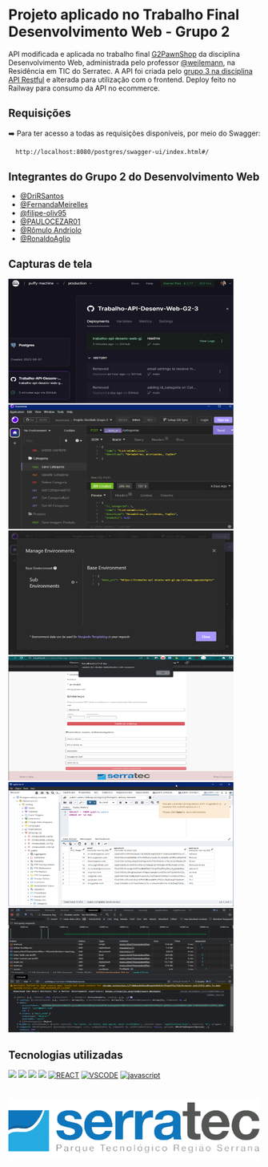 # Projeto aplicado no Trabalho Final Desenvolvimento Web - Grupo 2

API modificada e aplicada no trabalho final [G2PawnShop](https://github.com/Artoda/Projeto-Final-React) da disciplina Desenvolvimento Web, administrada pelo professor [@weilemann](https://github.com/weilemann), na Residência em TIC do Serratec. A API foi criada pelo [grupo 3 na disciplina API Restful](https://github.com/Artoda/Trabalho-API) e alterada para utilização com o frontend.
Deploy feito no Railway para consumo da API no ecommerce.


## Requisições

➡️ Para ter acesso a todas as requisições disponíveis, por meio do Swagger:

```bash
  http://localhost:8080/postgres/swagger-ui/index.html#/
```

## Integrantes do Grupo 2 do Desenvolvimento Web
- [@DriRSantos](https://github.com/DriRSantos/)
- [@FernandaMeirelles](https://github.com/FernandaMeirelles)
- [@filipe-oliv95](https://github.com/filipe-oliv95)
- [@PAULOCEZAR01](https://github.com/PAULOCEZAR01)
- [@Rômulo Andriolo](https://github.com/Artoda)
- [@RonaldoAglio](https://github.com/RonaldoAglio)


## Capturas de tela

<img src="https://github.com/DriRSantos/Trabalho-API-Desenv-Web-G2-3/blob/main/Imagens/Deploy-railway-postgres.png?raw=true" width="450" height="248">
<img src="https://github.com/DriRSantos/Trabalho-API-Desenv-Web-G2-3/blob/main/Imagens/Requisicao-insomnia.png?raw=true" width="450" height="248">
<img src="https://github.com/DriRSantos/Trabalho-API-Desenv-Web-G2-3/blob/main/Imagens/Requisicao-insomnia-2.png?raw=true" width="450" height="248">
<img src="https://github.com/DriRSantos/Trabalho-API-Desenv-Web-G2-3/blob/main/Imagens/salvando-no-banco-por-requisicao-na-api.png?raw=true" width="450" height="248">
<img src="https://github.com/DriRSantos/Trabalho-API-Desenv-Web-G2-3/blob/main/Imagens/usuarios-cadastrados-no-banco-post-api-com-token.png?raw=true" width="450" height="248">
<img src="https://github.com/DriRSantos/Trabalho-API-Desenv-Web-G2-3/blob/main/Imagens/access-token-no-site.png?raw=true" width="450" height="248">


## Tecnologias utilizadas

![](https://img.shields.io/badge/Spring-6DB33F?style=for-the-badge&logo=spring&logoColor=white)
![](https://img.shields.io/badge/PostgreSQL-316192?style=for-the-badge&logo=postgresql&logoColor=white)
![](https://img.shields.io/badge/Insomnia-5849be?style=for-the-badge&logo=Insomnia&logoColor=white)
![](https://img.shields.io/badge/Swagger-85EA2D?style=for-the-badge&logo=Swagger&logoColor=white)
[![REACT](https://img.shields.io/badge/React-20232A?style=for-the-badge&logo=react&logoColor=61DAFB)]()
[![VSCODE](https://img.shields.io/badge/Made%20with-VSCode-orange)]()
[![javascript](https://img.shields.io/badge/JavaScript-F7DF1E?style=for-the-badge&logo=javascript&logoColor=black)]()

#

![Logo](https://github.com/DriRSantos/Trabalho-API-Desenv-Web-G2-3/blob/main/Imagens/serratecLogo.png?raw=true)